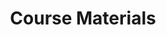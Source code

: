 ---
layout: default
title: Course Materials
nav_order: 2
parent: Data Literacy with Data Commons
grand_parent: Courseware
has_children: true
---